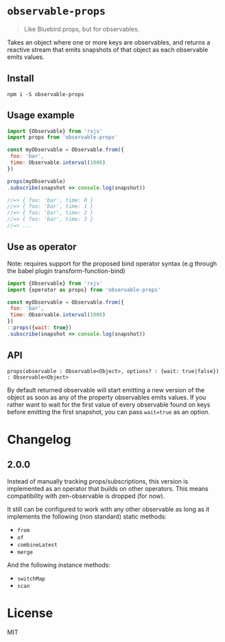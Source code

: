 # `observable-props`

> Like Bluebird.props, but for observables.

Takes an object where one or more keys are observables, and returns a reactive stream that emits snapshots of that object as each observable emits values.

## Install
```
npm i -S observable-props
```

## Usage example

```js
import {Observable} from 'rxjs'
import props from 'observable-props'

const myObservable = Observable.from({
 foo: 'bar',
 time: Observable.interval(1000)
})

props(myObservable)
.subscribe(snapshot => console.log(snapshot))

//=> { foo: 'bar', time: 0 }
//=> { foo: 'bar', time: 1 }
//=> { foo: 'bar', time: 2 }
//=> { foo: 'bar', time: 3 }
//=> ...
```

## Use as operator
Note: requires support for the proposed bind operator syntax (e.g through the babel plugin transform-function-bind)
```js
import {Observable} from 'rxjs'
import {operator as props} from 'observable-props'

const myObservable = Observable.from({
 foo: 'bar',
 time: Observable.interval(1000)
})
::props({wait: true})
.subscribe(snapshot => console.log(snapshot))
```

## API

`props(observable : Observable<Object>, options? : {wait: true|false}) : Observable<Object>`

By default returned observable will start emitting a new version of the object as soon as any of the property observables emits values. If you rather want to wait for the first value of every observable found on keys before emitting the first snapshot, you can pass `wait=true` as an option.

# Changelog

## 2.0.0
Instead of manually tracking props/subscriptions, this version is implemented as an operator that builds on other operators. This means compatibility with zen-observable is dropped (for now).

It still can be configured to work with any other observable as long as it implements the following (non standard) static methods:
- `from` 
- `of` 
- `combineLatest` 
- `merge` 

And the following instance methods:
- `switchMap`
- `scan`

# License

MIT
